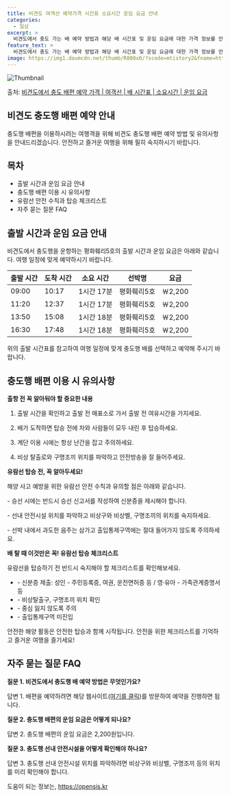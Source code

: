 ```yaml
---
title: 비견도 여객선 예약가격 시간표 소요시간 운임 요금 안내
categories:
  - 일상
excerpt: >
  비견도에서 충도 가는 배 예약 방법과 해당 배 시간표 및 운임 요금에 대한 가격 정보를 안내 드리겠습니다. 안전하고 재밋는 충도행 여행을 위해 아래 정보 참고하시기 바랍니다. 충도행 배편 예약하기 👈 클릭비견도에서 충도행 배 시간표출발 시간도착 시간소요 시간선박명요금09:0010:171시간 17분평화훼리5호2,200원11:2012:371시간 17분평화훼리5호2,200원13:5015:081시간 18분평화훼리5호2,200원16:3017:481시간 18분평화훼리5호2,200원충도행 배편 예약하기 👈 클릭비견도에서 충도행 여객선 탑승 시 이용수칙비견도에서 충도행 배를 이용할 때 꼭 알아두어야 할 여객선 탑승 시 이용수칙에 대해 알아봅시다. 중요한 내용 1) 출항 시간을 확인하고 미리 매표소로 가서 출발 전 여유..
feature_text: >
  비견도에서 충도 가는 배 예약 방법과 해당 배 시간표 및 운임 요금에 대한 가격 정보를 안내 드리겠습니다. 안전하고 재밋는 충도행 여행을 위해 아래 정보 참고하시기 바랍니다. 충도행 배편 예약하기 👈 클릭비견도에서 충도행 배 시간표출발 시간도착 시간소요 시간선박명요금09:0010:171시간 17분평화훼리5호2,200원11:2012:371시간 17분평화훼리5호2,200원13:5015:081시간 18분평화훼리5호2,200원16:3017:481시간 18분평화훼리5호2,200원충도행 배편 예약하기 👈 클릭비견도에서 충도행 여객선 탑승 시 이용수칙비견도에서 충도행 배를 이용할 때 꼭 알아두어야 할 여객선 탑승 시 이용수칙에 대해 알아봅시다. 중요한 내용 1) 출항 시간을 확인하고 미리 매표소로 가서 출발 전 여유..
image: https://img1.daumcdn.net/thumb/R800x0/?scode=mtistory2&fname=https%3A%2F%2Fblog.kakaocdn.net%2Fdn%2FbG40xS%2FbtsHCTYqlmA%2FPqLbkrsBEfDxWp0vdejkEK%2Fimg.webp
---
```


![Thumbnail](https://img1.daumcdn.net/thumb/R800x0/?scode=mtistory2&fname=https%3A%2F%2Fblog.kakaocdn.net%2Fdn%2FbG40xS%2FbtsHCTYqlmA%2FPqLbkrsBEfDxWp0vdejkEK%2Fimg.webp)

<p>출처: <a href="https://opensis.kr/entry/%EB%B9%84%EA%B2%AC%EB%8F%84%EC%97%90%EC%84%9C-%EC%B6%A9%EB%8F%84-%EB%B0%B0%ED%8E%B8-%EC%98%88%EC%95%BD-%EA%B0%80%EA%B2%A9-%EC%97%AC%EA%B0%9D%EC%84%A0-%EB%B0%B0-%EC%8B%9C%EA%B0%84%ED%91%9C-%EC%86%8C%EC%9A%94%EC%8B%9C%EA%B0%84-%EC%9A%B4%EC%9E%84-%EC%9A%94%EA%B8%88" rel="dofollow">비견도에서 충도 배편 예약 가격 | 여객선 | 배 시간표 | 소요시간 | 운임 요금</a> </p>

## 비견도 충도행 배편 예약 안내

충도행 배편을 이용하시려는 여행객을 위해 비견도 충도행 배편 예약 방법 및 유의사항을 안내드리겠습니다. 안전하고 즐거운 여행을 위해 필히
숙지하시기 바랍니다.

## 목차

  * 출발 시간과 운임 요금 안내
  * 충도행 배편 이용 시 유의사항
  * 유람선 안전 수칙과 탑승 체크리스트
  * 자주 묻는 질문 FAQ

## 출발 시간과 운임 요금 안내

비견도에서 충도행을 운항하는 평화훼리5호의 출발 시간과 운임 요금은 아래와 같습니다. 여행 일정에 맞게 예약하시기 바랍니다.

**출발 시간** | **도착 시간** | **소요 시간** | **선박명** | **요금**  
---|---|---|---|---  
09:00 | 10:17 | 1시간 17분 | 평화훼리5호 | ￦2,200  
11:20 | 12:37 | 1시간 17분 | 평화훼리5호 | ￦2,200  
13:50 | 15:08 | 1시간 18분 | 평화훼리5호 | ￦2,200  
16:30 | 17:48 | 1시간 18분 | 평화훼리5호 | ￦2,200  
  
위의 출발 시간표를 참고하여 여행 일정에 맞게 충도행 배를 선택하고 예약해 주시기 바랍니다.

## 충도행 배편 이용 시 유의사항

**출항 전 꼭 알아둬야 할 중요한 내용**

1) 출발 시간을 확인하고 출발 전 매표소로 가서 출발 전 여유시간을 가지세요.

2) 배가 도착하면 탑승 전에 차와 사람들이 모두 내린 후 탑승하세요.

3) 계단 이용 시에는 항상 난간을 잡고 주의하세요.

4) 비상 탈출로와 구명조끼 위치를 파악하고 안전방송을 잘 들어주세요.

**유람선 탑승 전, 꼭 알아두세요!**

해양 사고 예방을 위한 유람선 안전 수칙과 유의할 점은 아래와 같습니다.

\- 승선 시에는 반드시 승선 신고서를 작성하여 신분증을 제시해야 합니다.

\- 선내 안전시설 위치를 파악하고 비상구와 비상벨, 구명조끼의 위치를 숙지하세요.

\- 선박 내에서 과도한 음주는 삼가고 출입통제구역에는 절대 들어가지 않도록 주의하세요.

**배 탈 때 이것만은 꼭! 유람선 탑승 체크리스트**

유람선을 탑승하기 전 반드시 숙지해야 할 체크리스트를 확인해보세요.

  * \- 신분증 제출: 성인 - 주민등록증, 여권, 운전면허증 등 / 영·유아 - 가족관계증명서 등
  * \- 비상탈출구, 구명조끼 위치 확인
  * \- 중심 잃지 않도록 주의
  * \- 출입통제구역 미진입

안전한 해양 활동은 안전한 탑승과 함께 시작됩니다. 안전을 위한 체크리스트를 기억하고 즐거운 여행을 즐기세요!

## 자주 묻는 질문 FAQ

**질문 1. 비견도에서 충도행 배 예약 방법은 무엇인가요?**

답변 1. 배편을 예약하려면 해당 웹사이트([여기를 클릭](https://opensis.kr/entry/%EB%B9%84%EA%B2%AC%EB%8F%84%EC%97%90%EC%84%9C-%EC%B6%A9%EB%8F%84-%EB%B0%B0%ED%8E%B8-%EC%98%88%EC%95%BD-%EA%B0%80%EA%B2%A9-%EC%97%AC%EA%B0%9D%EC%84%A0-%EB%B0%B0-%EC%8B%9C%EA%B0%84%ED%91%9C-%EC%86%8C%EC%9A%94%EC%8B%9C%EA%B0%84-%EC%9A%B4%EC%9E%84-%EC%9A%94%EA%B8%88))를 방문하여 예약을 진행하면 됩니다.

**질문 2. 충도행 배편의 운임 요금은 어떻게 되나요?**

답변 2. 충도행 배편의 운임 요금은 2,200원입니다.

**질문 3. 충도행 선내 안전시설을 어떻게 확인해야 하나요?**

답변 3. 충도행 선내 안전시설 위치를 파악하려면 비상구와 비상벨, 구명조끼 등의 위치를 미리 확인해야 합니다.



 

도움이 되는 정보는, <a href="https://opensis.kr" rel="dofollow">https://opensis.kr</a>


